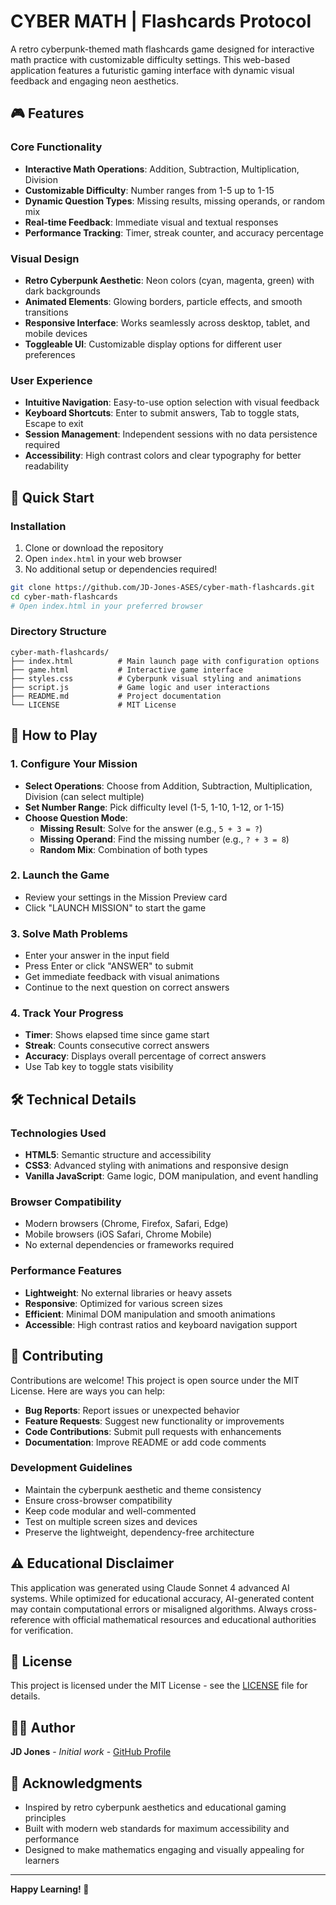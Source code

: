 # CYBER MATH | Flashcards Protocol

A retro cyberpunk-themed math flashcards game designed for interactive math practice with customizable difficulty settings. This web-based application features a futuristic gaming interface with dynamic visual feedback and engaging neon aesthetics.

## 🎮 Features

### Core Functionality
- **Interactive Math Operations**: Addition, Subtraction, Multiplication, Division
- **Customizable Difficulty**: Number ranges from 1-5 up to 1-15
- **Dynamic Question Types**: Missing results, missing operands, or random mix
- **Real-time Feedback**: Immediate visual and textual responses
- **Performance Tracking**: Timer, streak counter, and accuracy percentage

### Visual Design
- **Retro Cyberpunk Aesthetic**: Neon colors (cyan, magenta, green) with dark backgrounds
- **Animated Elements**: Glowing borders, particle effects, and smooth transitions
- **Responsive Interface**: Works seamlessly across desktop, tablet, and mobile devices
- **Toggleable UI**: Customizable display options for different user preferences

### User Experience
- **Intuitive Navigation**: Easy-to-use option selection with visual feedback
- **Keyboard Shortcuts**: Enter to submit answers, Tab to toggle stats, Escape to exit
- **Session Management**: Independent sessions with no data persistence required
- **Accessibility**: High contrast colors and clear typography for better readability

## 🚀 Quick Start

### Installation
1. Clone or download the repository
2. Open `index.html` in your web browser
3. No additional setup or dependencies required!

```bash
git clone https://github.com/JD-Jones-ASES/cyber-math-flashcards.git
cd cyber-math-flashcards
# Open index.html in your preferred browser
```

### Directory Structure
```
cyber-math-flashcards/
├── index.html          # Main launch page with configuration options
├── game.html           # Interactive game interface
├── styles.css          # Cyberpunk visual styling and animations
├── script.js           # Game logic and user interactions
├── README.md           # Project documentation
└── LICENSE             # MIT License
```

## 🎯 How to Play

### 1. Configure Your Mission
- **Select Operations**: Choose from Addition, Subtraction, Multiplication, Division (can select multiple)
- **Set Number Range**: Pick difficulty level (1-5, 1-10, 1-12, or 1-15)
- **Choose Question Mode**: 
  - **Missing Result**: Solve for the answer (e.g., `5 + 3 = ?`)
  - **Missing Operand**: Find the missing number (e.g., `? + 3 = 8`)
  - **Random Mix**: Combination of both types

### 2. Launch the Game
- Review your settings in the Mission Preview card
- Click "LAUNCH MISSION" to start the game

### 3. Solve Math Problems
- Enter your answer in the input field
- Press Enter or click "ANSWER" to submit
- Get immediate feedback with visual animations
- Continue to the next question on correct answers

### 4. Track Your Progress
- **Timer**: Shows elapsed time since game start
- **Streak**: Counts consecutive correct answers
- **Accuracy**: Displays overall percentage of correct answers
- Use Tab key to toggle stats visibility

## 🛠️ Technical Details

### Technologies Used
- **HTML5**: Semantic structure and accessibility
- **CSS3**: Advanced styling with animations and responsive design
- **Vanilla JavaScript**: Game logic, DOM manipulation, and event handling

### Browser Compatibility
- Modern browsers (Chrome, Firefox, Safari, Edge)
- Mobile browsers (iOS Safari, Chrome Mobile)
- No external dependencies or frameworks required

### Performance Features
- **Lightweight**: No external libraries or heavy assets
- **Responsive**: Optimized for various screen sizes
- **Efficient**: Minimal DOM manipulation and smooth animations
- **Accessible**: High contrast ratios and keyboard navigation support

## 🤝 Contributing

Contributions are welcome! This project is open source under the MIT License. Here are ways you can help:

- **Bug Reports**: Report issues or unexpected behavior
- **Feature Requests**: Suggest new functionality or improvements
- **Code Contributions**: Submit pull requests with enhancements
- **Documentation**: Improve README or add code comments

### Development Guidelines
- Maintain the cyberpunk aesthetic and theme consistency
- Ensure cross-browser compatibility
- Keep code modular and well-commented
- Test on multiple screen sizes and devices
- Preserve the lightweight, dependency-free architecture

## ⚠️ Educational Disclaimer

This application was generated using Claude Sonnet 4 advanced AI systems. While optimized for educational accuracy, AI-generated content may contain computational errors or misaligned algorithms. Always cross-reference with official mathematical resources and educational authorities for verification.

## 📄 License

This project is licensed under the MIT License - see the [LICENSE](LICENSE) file for details.

## 👨‍💻 Author

**JD Jones** - *Initial work* - [GitHub Profile](https://github.com/JD-Jones-ASES)

## 🙏 Acknowledgments

- Inspired by retro cyberpunk aesthetics and educational gaming principles
- Built with modern web standards for maximum accessibility and performance
- Designed to make mathematics engaging and visually appealing for learners

---

**Happy Learning! 🚀**
